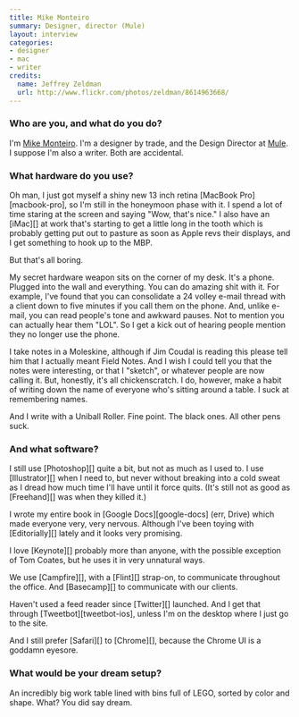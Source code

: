 ```yaml
---
title: Mike Monteiro
summary: Designer, director (Mule)
layout: interview
categories:
- designer
- mac
- writer
credits:
  name: Jeffrey Zeldman
  url: http://www.flickr.com/photos/zeldman/8614963668/
---
```


### Who are you, and what do you do?

I'm [Mike Monteiro](http://mikemonteiro.com/ "Mike's website."). I'm a designer by trade, and the Design Director at [Mule](http://muledesign.com/ "Mule's website."). I suppose I'm also a writer. Both are accidental.

### What hardware do you use?

Oh man, I just got myself a shiny new 13 inch retina [MacBook Pro][macbook-pro], so I'm still in the honeymoon phase with it. I spend a lot of time staring at the screen and saying "Wow, that's nice." I also have an [iMac][] at work that's starting to get a little long in the tooth which is probably getting put out to pasture as soon as Apple revs their displays, and I get something to hook up to the MBP.

But that's all boring.

My secret hardware weapon sits on the corner of my desk. It's a phone. Plugged into the wall and everything. You can do amazing shit with it. For example, I've found that you can consolidate a 24 volley e-mail thread with a client down to five minutes if you call them on the phone. And, unlike e-mail, you can read people's tone and awkward pauses. Not to mention you can actually hear them "LOL". So I get a kick out of hearing people mention they no longer use the phone.

I take notes in a Moleskine, although if Jim Coudal is reading this please tell him that I actually meant Field Notes. And I wish I could tell you that the notes were interesting, or that I "sketch", or whatever people are now calling it. But, honestly, it's all chickenscratch. I do, however, make a habit of writing down the name of everyone who's sitting around a table. I suck at remembering names.

And I write with a Uniball Roller. Fine point. The black ones. All other pens suck.

### And what software?

I still use [Photoshop][] quite a bit, but not as much as I used to. I use [Illustrator][] when I need to, but never without breaking into a cold sweat as I dread how much time I'll have until it force quits. (It's still not as good as [Freehand][] was when they killed it.)

I wrote my entire book in [Google Docs][google-docs] (err, Drive) which made everyone very, very nervous. Although I've been toying with [Editorially][] lately and it looks very promising.

I love [Keynote][] probably more than anyone, with the possible exception of Tom Coates, but he uses it in very unnatural ways.

We use [Campfire][], with a [Flint][] strap-on, to communicate throughout the office. And [Basecamp][] to communicate with our clients.

Haven't used a feed reader since [Twitter][] launched. And I get that through [Tweetbot][tweetbot-ios], unless I'm on the desktop where I just go to the site.

And I still prefer [Safari][] to [Chrome][], because the Chrome UI is a goddamn eyesore.

### What would be your dream setup?

An incredibly big work table lined with bins full of LEGO, sorted by color and shape. What? You did say dream.